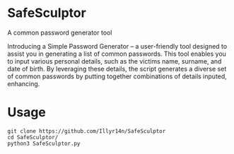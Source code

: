 # SafeSculptor
A common password generator tool  

Introducing a Simple Password Generator – a user-friendly tool designed to assist you in generating a list of common passwords. This tool enables you to input various personal details, such as the victims name, surname, and date of birth. By leveraging these details, the script generates a diverse set of common passwords by putting together combinations of details inputed, enhancing.

# Usage 
```
git clone https://github.com/Illyr14n/SafeSculptor
cd SafeSculptor/
python3 SafeSculptor.py 
```
